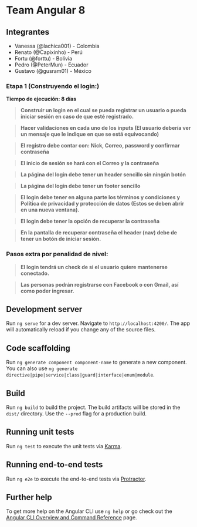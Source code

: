 # Team Angular 8

## Integrantes

- Vanessa (@lachica001) - Colombia
- Renato (@Capixinho) - Perú
- Fortu (@forttu) - Bolivia
- Pedro (@PeterMun) - Ecuador
- Gustavo (@gusram01) - México

### **Etapa 1 (Construyendo el login:)**

**Tiempo de ejecución: 8 días**

> **Construir un login en el cual se pueda registrar un usuario o pueda iniciar sesión en caso de que esté registrado.**

> **Hacer validaciones en cada uno de los inputs (El usuario debería ver un mensaje que le indique en que se está equivocando)**

> **El registro debe contar con: Nick, Correo, password y confirmar contraseña**

> **El inicio de sesión se hará con el Correo y la contraseña**

> **La página del login debe tener un header sencillo sin ningún botón**

> **La página del login debe tener un footer sencillo**

> **El login debe tener en alguna parte los términos y condiciones y Política de privacidad y protección de datos (Estos se deben abrir en una nueva ventana).**

> **El login debe tener la opción de recuperar la contraseña**

> **En la pantalla de recuperar contraseña el header (nav) debe de tener un botón de iniciar sesión.**

### **Pasos extra por penalidad de nivel:**

> **El login tendrá un check de si el usuario quiere mantenerse conectado.**

> **Las personas podrán registrarse con Facebook o con Gmail, así como poder ingresar.**

## Development server

Run `ng serve` for a dev server. Navigate to `http://localhost:4200/`. The app will automatically reload if you change any of the source files.

## Code scaffolding

Run `ng generate component component-name` to generate a new component. You can also use `ng generate directive|pipe|service|class|guard|interface|enum|module`.

## Build

Run `ng build` to build the project. The build artifacts will be stored in the `dist/` directory. Use the `--prod` flag for a production build.

## Running unit tests

Run `ng test` to execute the unit tests via [Karma](https://karma-runner.github.io).

## Running end-to-end tests

Run `ng e2e` to execute the end-to-end tests via [Protractor](http://www.protractortest.org/).

## Further help

To get more help on the Angular CLI use `ng help` or go check out the [Angular CLI Overview and Command Reference](https://angular.io/cli) page.
